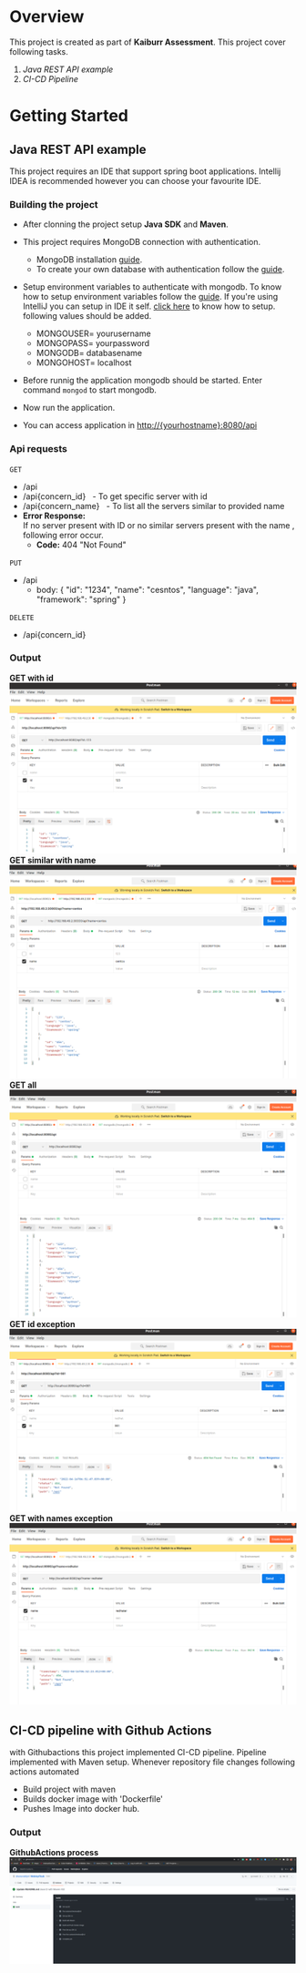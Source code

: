 # Overview

This project is created as part of **Kaiburr Assessment**. This project cover following tasks.

1. _Java REST API example_
3. _CI-CD Pipeline_

# Getting Started

## Java REST API example

This project requires an IDE that support spring boot applications. Intellij IDEA is recommended however you can choose your favourite IDE.

### Building the project

* After clonning the project setup **Java SDK** and **Maven**.
* This project requires MongoDB connection with authentication.
    * MongoDB installation [guide](https://www.mongodb.com/docs/manual/installation/).
    * To create your own database with authentication follow the [guide](https://www.mongodb.com/docs/manual/tutorial/create-users/).
* Setup environment variables to authenticate with mongodb. To know how to setup environment variables follow the [guide](https://www.schrodinger.com/kb/1842). If you're using IntelliJ you can setup in IDE it self. [click here](https://www.twilio.com/blog/set-up-env-variables-intellij-idea-java) to know how to setup.
  following values should be added.
    * MONGOUSER= yourusername
    * MONGOPASS= yourpassword
    * MONGODB= databasename
    * MONGOHOST= localhost
* Before runnig the application mongodb should be started. Enter command  ```mongod``` to start mongodb.

* Now run the application.
* You can access application in <http://{yourhostname}:8080/api>

### Api requests

`GET` <br>

* /api
* /api{concern_id} &nbsp; - To get specific server with id
* /api{concern_name} &nbsp; - To list all the servers similar to provided name <br/>
* **Error Response:** <br>
  If no server present with ID or no similar servers present with the name , following error occur.
    * **Code:** 404 "Not Found" <br>

`PUT`<br>

* /api
    * body:
      {
      "id": "1234",
      "name": "cesntos",
      "language": "java",
      "framework": "spring"
      } <br>

`DELETE` <br>
* /api{concern_id}

### Output
**GET with id**
![Get](https://github.com/shanureddy4/WebApiTask/blob/master/Screenshots/GET.png)
**GET similar with name**
![Get](https://github.com/shanureddy4/WebApiTask/blob/master/Screenshots/getsimilar%20with%20name.png)
**GET all**
![Get](https://github.com/shanureddy4/WebApiTask/blob/master/Screenshots/GETALL.png)
**GET id exception**
![Get](https://github.com/shanureddy4/WebApiTask/blob/master/Screenshots/GetIDException.png)
**GET with names exception**
![Get](https://github.com/shanureddy4/WebApiTask/blob/master/Screenshots/similarnameException.png)
## CI-CD pipeline with Github Actions
with Githubactions this project implemented CI-CD pipeline. Pipeline implemented with Maven setup. Whenever repository file changes
following actions automated 
  * Build project with maven
  * Builds docker image with 'Dockerfile'
  * Pushes Image into docker hub.
 ### Output
 **GithubActions process**
 ![GithubActions](https://github.com/shanureddy4/WebApiTask/blob/master/Screenshots/githubactions.png)
